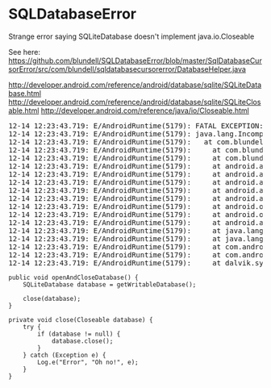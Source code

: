 SQLDatabaseError
================

Strange error saying SQLiteDatabase doesn't implement java.io.Closeable

See here: https://github.com/blundell/SQLDatabaseError/blob/master/SqlDatabaseCursorError/src/com/blundell/sqldatabasecursorerror/DatabaseHelper.java

http://developer.android.com/reference/android/database/sqlite/SQLiteDatabase.html
http://developer.android.com/reference/android/database/sqlite/SQLiteClosable.html
http://developer.android.com/reference/java/io/Closeable.html

<pre>
12-14 12:23:43.719: E/AndroidRuntime(5179): FATAL EXCEPTION: main
12-14 12:23:43.719: E/AndroidRuntime(5179): java.lang.IncompatibleClassChangeError: interface not implemented
12-14 12:23:43.719: E/AndroidRuntime(5179):   at com.blundell.sqldatabasecursorerror.DatabaseHelper.close(DatabaseHelper.java:35)
12-14 12:23:43.719: E/AndroidRuntime(5179): 	at com.blundell.sqldatabasecursorerror.DatabaseHelper.openAndCloseDatabase(DatabaseHelper.java:29)
12-14 12:23:43.719: E/AndroidRuntime(5179): 	at com.blundell.sqldatabasecursorerror.MainActivity.onCreate(MainActivity.java:13)
12-14 12:23:43.719: E/AndroidRuntime(5179): 	at android.app.Instrumentation.callActivityOnCreate(Instrumentation.java:1047)
12-14 12:23:43.719: E/AndroidRuntime(5179): 	at android.app.ActivityThread.performLaunchActivity(ActivityThread.java:1623)
12-14 12:23:43.719: E/AndroidRuntime(5179): 	at android.app.ActivityThread.handleLaunchActivity(ActivityThread.java:1675)
12-14 12:23:43.719: E/AndroidRuntime(5179): 	at android.app.ActivityThread.access$1500(ActivityThread.java:121)
12-14 12:23:43.719: E/AndroidRuntime(5179): 	at android.app.ActivityThread$H.handleMessage(ActivityThread.java:943)
12-14 12:23:43.719: E/AndroidRuntime(5179): 	at android.os.Handler.dispatchMessage(Handler.java:99)
12-14 12:23:43.719: E/AndroidRuntime(5179): 	at android.os.Looper.loop(Looper.java:130)
12-14 12:23:43.719: E/AndroidRuntime(5179): 	at android.app.ActivityThread.main(ActivityThread.java:3701)
12-14 12:23:43.719: E/AndroidRuntime(5179): 	at java.lang.reflect.Method.invokeNative(Native Method)
12-14 12:23:43.719: E/AndroidRuntime(5179): 	at java.lang.reflect.Method.invoke(Method.java:507)
12-14 12:23:43.719: E/AndroidRuntime(5179): 	at com.android.internal.os.ZygoteInit$MethodAndArgsCaller.run(ZygoteInit.java:866)
12-14 12:23:43.719: E/AndroidRuntime(5179): 	at com.android.internal.os.ZygoteInit.main(ZygoteInit.java:624)
12-14 12:23:43.719: E/AndroidRuntime(5179): 	at dalvik.system.NativeStart.main(Native Method)
</pre>

    public void openAndCloseDatabase() {
  	    SQLiteDatabase database = getWritableDatabase();

		close(database);
	}

	private void close(Closeable database) {
		try {
			if (database != null) {
				database.close();
			}
		} catch (Exception e) {
			Log.e("Error", "Oh no!", e);
		}
	}
